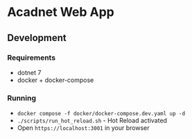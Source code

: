 # Acadnet Web App

## Development

### Requirements
* dotnet 7
* docker + docker-compose

### Running
* `docker compose -f docker/docker-compose.dev.yaml up -d`
* `./scripts/run_hot_reload.sh` - Hot Reload activated
* Open `https://localhost:3001` in your browser